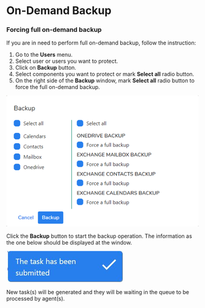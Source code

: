 # On-Demand Backup

### Forcing full on-demand backup

If you are in need to perform full on-demand backup, follow the instruction:

1. Go to the **Users** menu.
2. Select user or users you want to protect.
3. Click on **Backup** button.
4. Select components you want to protect or mark **Select all** radio button.
5. On the right side of the **Backup** window, mark **Select all** radio button to force the full on-demand backup.  

![](../../.gitbook/assets/backup-option01.png)

Click the **Backup** button to start the backup operation. The information as the one below should be displayed at the window. 

![](../../.gitbook/assets/kodo-cloud-administration-backup04.jpg)

New task\(s\) will be generated and they will be waiting in the queue to be processed by agent\(s\).

